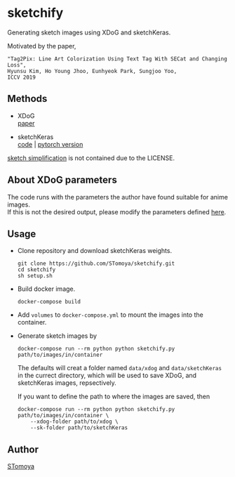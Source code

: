 
# sketchify

Generating sketch images using XDoG and sketchKeras.

Motivated by the paper,

```
"Tag2Pix: Line Art Colorization Using Text Tag With SECat and Changing Loss",  
Hyunsu Kim, Ho Young Jhoo, Eunhyeok Park, Sungjoo Yoo,  
ICCV 2019
```

## Methods

- XDoG  
    [paper](https://www.sciencedirect.com/science/article/abs/pii/S009784931200043X)

- sketchKeras  
    [code](https://github.com/lllyasviel/sketchKeras) | [pytorch version](https://github.com/higumax/sketchKeras-pytorch)

[sketch simplification](https://github.com/bobbens/sketch_simplification) is not contained due to the LICENSE.

## About XDoG parameters

The code runs with the parameters the author have found suitable for anime images.  
If this is not the desired output, please modify the parameters defined [here](https://github.com/STomoya/sketchify/blob/master/XDoG/XDoG.py#L20).

## Usage

- Clone repository and download sketchKeras weights.

    ```console
    git clone https://github.com/STomoya/sketchify.git
    cd sketchify
    sh setup.sh
    ```

- Build docker image.

    ```console
    docker-compose build
    ```

- Add `volumes` to `docker-compose.yml` to mount the images into the container.

- Generate sketch images by

    ```console
    docker-compose run --rm python python sketchify.py path/to/images/in/container
    ```

    The defaults will creat a folder named `data/xdog` and `data/sketchKeras` in the currect directory, which will be used to save XDoG, and sketchKeras images, repsectively.

    If you want to define the path to where the images are saved, then

    ```console
    docker-compose run --rm python python sketchify.py path/to/images/in/container \
        --xdog-folder path/to/xdog \
        --sk-folder path/to/sketchKeras
    ```

## Author

[STomoya](https://github.com/STomoya)
